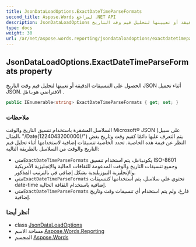 ```yaml
---
title: JsonDataLoadOptions.ExactDateTimeParseFormats
second_title: Aspose.Words لمراجع .NET API
description: JsonDataLoadOptions ملكية. الحصول على التنسيقات الدقيقة أو تعيينها لتحليل قيم وقت التاريخ JSON أثناء تحميل JSON. الافتراضي هوباطل .
type: docs
weight: 30
url: /ar/net/aspose.words.reporting/jsondataloadoptions/exactdatetimeparseformats/
---
```

## JsonDataLoadOptions.ExactDateTimeParseFormats property

الحصول على التنسيقات الدقيقة أو تعيينها لتحليل قيم وقت التاريخ JSON أثناء تحميل JSON. الافتراضي هو`باطل` .

```csharp
public IEnumerable<string> ExactDateTimeParseFormats { get; set; }
```

### ملاحظات

السلاسل المشفرة باستخدام تنسيق التاريخ والوقت Microsoft® JSON (على سبيل المثال، "/Date(1224043200000)/") يتم التعرف عليها دائمًا كقيم وقت وتاريخ بغض النظر عن قيمة هذه الخاصية. تحدد الخاصية تنسيقات إضافية لاستخدامها أثناء تحليل قيم التاريخ والوقت من السلاسل بالطريقة التالية:

* متى`ExactDateTimeParseFormats` يكون`باطل`، يتم استخدام تنسيق ISO-8601 وجميع تنسيقات التاريخ والوقت المدعومة للثقافات الحالية والإنجليزية الأمريكية والإنجليزية النيوزيلندية بشكل إضافي في بالترتيب المذكور.
* متى`ExactDateTimeParseFormats` تحتوي على سلاسل، يتم استخدامها كتنسيقات date-time إضافية باستخدام الثقافة الحالية.
* متى`ExactDateTimeParseFormats` فارغ، ولم يتم استخدام أي تنسيقات وقت وتاريخ إضافية.

### أنظر أيضا

* class [JsonDataLoadOptions](../)
* مساحة الاسم [Aspose.Words.Reporting](../../jsondataloadoptions/)
* المجسم [Aspose.Words](../../../)


